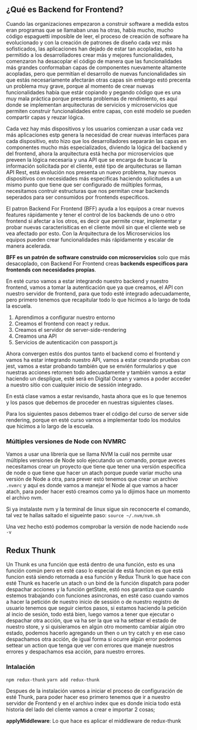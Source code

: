 ## ¿Qué es Backend for Frontend?

Cuando las organizaciones empezaron a construir software a medida estos eran programas que se llamaban unas ha otras, había mucho, mucho código espaguetti imposible de leer, el proceso de creación de software ha evolucionado y con la creación de patrones de diseño cada vez más sofisticados, las aplicaciones han dejado de estar tan acopladas, esto ha permitido a los desarrolladores crear más y mejores funcionalidades, comenzaron ha desacoplar el código de manera que las funcionalidades más grandes conformaban capas de componentes nuevamente altamente acopladas, pero que permitían el desarrollo de nuevas funcionalidades sin que estás necesariamente afectarán otras capas sin embargo estó precenta un problema muy grave, porque al momento de crear nuevas funcionalidades había que estár copiando y pegando código que es una muy mala práctica porque presenta problemas de rendimiento, es aquí donde se implementan arquitecturas de servicios y microservicios que permiten construir funcionalidades entre capas, con esté modelo se pueden compartir capas y reuzar lógica. 

Cada vez hay más dispositivos y los usuarios comienzan a usar cada vez más aplicaciones estp genera la necesidad de crear nuevas interfaces para cada dispositivo, esto hizo que los desarrolladores separarán las capas en componentes mucho más especializados, diviendo la lógica del backend y del frontend, ahora la arquitectura está hecha por microservicios que preveen la lógica necesaria y una API que se encarga de buscar la información solicitada por el cliente, esté tipo de arquitecturas se llaman API Rest, está evolución nos presenta un nuevo problema, hay nuevos dispositivos con necesidades más especificas haciendo solicitudes a un mismo punto que tiene que ser configurado de múltiples formas, necesitamos contruir estructuras que nos permitan crear backends seperados para ser consumidos por frontends especificos.

El patron Backend For Frontend (BFF) ayuda a los equipos a crear nuevos features rápidamente y tener el control de los backends de uno o otro frontend si afectar a los otros, es decir que permite crear, implementar y probar nuevas caracterisiticas en el cliente móvil sin que el cliente web se vea afectado por esto. Con la Arquitectura de los Microservicios los equipos pueden crear funcionalidades más rápidamente y escalar de manera acelerada.

**BFF es un patrón de software construido con microservicios** solo que más desacoplado, con Backend For Frontend creas **backends especificos para frontends con necesidades propías**.


En esté curso vamos a estar integrando nuestro backend y nuestro frontend, vamos a tomar la autenticación que ya que creamos, el API con nuestro servidor de frontend, para que todo esté integrado adecuadamente, pero primero tenemos que recapitular todo lo que hicimos a lo largo de toda la escuela.

1. Aprendimos a configurar nuestro entorno
2. Creamos el frontend con react y redux.
3. Creamos el servidor de server-side-rendering
4. Creamos una API 
5. Servicios de autenticación con passport.js

Ahora convergen estós dos puntos tanto el backend como el frontend y vamos ha estar integrando nuestro API, vamos a estar creando pruebas con jest, vamos a estar probando también que se envién formularios y que nuestras acciones retornen todo adecuadamente y también vamos a estar haciendo un despligue, esté será en Digital Ocean y vamos a poder acceder a nuestro sitio con cualquier inicio de sessión integrado.

En está clase vamos a estar revisando, hasta ahora que es lo que tenemos y los pasos que debemos de proceder en nuestras siguientes clases.

Para los siguientes pasos debemos traer el código del curso de server side rendering, porque en esté curso vamos a implementar todo los modulos que hicimos a lo largo de la escuela.

### Múltiples versiones de Node con NVMRC

Vamos a usar una librería que se llama NVM la cuál nos permite usar múltiples versiones de Node solo ejecutando un comando, porque aveces necesitamos crear un proyecto que tiene que tener una versión especifica de node o que tiene que hacer un atach porque puede variar mucho una versión de Node a otra, para prever estó tenemos que crear un archivo ``.nvmrc`` y aquí es donde vamos a manejar el Node al que vamos a hacer atach, para poder hacer estó creamos como ya lo dijimos hace un momento el archivo nvm.

Si ya instalaste nvm y la terminal de linux sigue sin reconocerte el comando, tal vez te hallas saltado el sigueinte paso:
``source ~/.nvm/nvm.sh``

Una vez hecho estó podemos comprobar la versión de node haciendo ``node -v``

## Redux Thunk

Un Thunk es una función que está dentro de una función, esto es una función común pero en esté caso lo especial de está funcion es que está funcion está siendo retornada a esa función y Redux Thunk lo que hace con esté Thunk es hacerle un atach o un bind de la función dispatch para poder despachar acciones y la función getState, estó nos garantiza que cuando estemos trabajando con funciones asincronas, en esté caso cuando vamos a hacer la petición de nuestro inicio de sessión o de nuestro registro de usuario tenemos que seguir ciertos pasos, si estamos haciendo la petición al incio de sesión, todo está bien, luego vamos a tener que ejecutar o despachar otra acción, que va ha ser la que va ha settear el estado de nuestro store, y si quisieramos en algún otro momento cambiar algún otro estado, podemos hacerlo agregando un then o un try catch y en ese caso despachamos otra acción, de igual forma si ocurre algún error podemos settear un action que tenga que ver con errores que maneje nuestros errores y despachamos esa acción, para nuestro errores.

### Intalación

``npm redux-thunk``
``yarn add redux-thunk``

Despues de la instalación vamos a iniciar el proceso de configuración de esté Thunk, para poder hacer eso primero tenemos que ir a nuestro servidor de Frontend y en el archivo index que es donde inicia todo está historia del lado del cliente vamos a crear e importar 2 cosas; 

**applyMiddleware**: Lo que hace es aplicar el middleware de redux-thunk  
